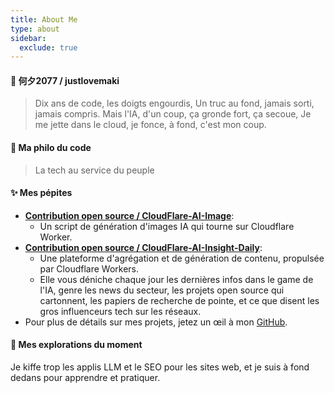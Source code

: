 ```yaml
---
title: About Me
type: about
sidebar:
  exclude: true
---
```

#### 👋 何夕2077 / justlovemaki

> Dix ans de code, les doigts engourdis,
> Un truc au fond, jamais sorti, jamais compris.
> Mais l'IA, d'un coup, ça gronde fort, ça secoue,
> Je me jette dans le cloud, je fonce, à fond, c'est mon coup.

#### 🚀 Ma philo du code

> La tech au service du peuple

#### ✨ Mes pépites

*   **[Contribution open source / CloudFlare-AI-Image](https://github.com/justlovemaki/CloudFlare-AI-Image)**:
    *   Un script de génération d'images IA qui tourne sur Cloudflare Worker.
*   **[Contribution open source / CloudFlare-AI-Insight-Daily](https://github.com/justlovemaki/CloudFlare-AI-Insight-Daily)**:
    *   Une plateforme d'agrégation et de génération de contenu, propulsée par Cloudflare Workers.
    *   Elle vous déniche chaque jour les dernières infos dans le game de l'IA, genre les news du secteur, les projets open source qui cartonnent, les papiers de recherche de pointe, et ce que disent les gros influenceurs tech sur les réseaux.
*   Pour plus de détails sur mes projets, jetez un œil à mon [GitHub](https://github.com/justlovemaki).

#### 🌱 Mes explorations du moment

Je kiffe trop les applis LLM et le SEO pour les sites web, et je suis à fond dedans pour apprendre et pratiquer.